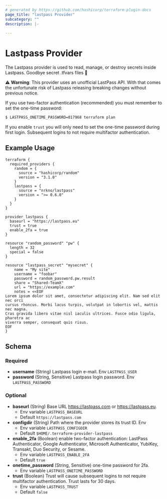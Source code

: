 ```yaml
---
# generated by https://github.com/hashicorp/terraform-plugin-docs
page_title: "lastpass Provider"
subcategory: ""
description: |-
  
---
```


# Lastpass Provider

The Lastpass provider is used to read, manage, or destroy secrets inside Lastpass. Goodbye secret .tfvars files 👋

⚠️ **Warning**: This provider uses an unofficial LastPass API. With that comes the unfortunate risk of Lastpass releasing breaking changes without previous notice.

If you use two-factor authentication (recommended) you must remember to set the one-time password: 

```bash
$ LASTPASS_ONETIME_PASSWORD=017968 terraform plan
```

If you enable `trust` you will only need to set the one-time password during first login. Subsequent logins to not require multifactor authentication.

## Example Usage

```hcl
terraform {
  required_providers {
    random = {
      source = "hashicorp/random"
      version = "3.1.0"
    }
    lastpass = {
      source = "nrkno/lastpass"
      version = ">= 0.6.0"
    }
  }
}

provider lastpass {
  baseurl = "https://lastpass.eu"
  trust = true
  enable_2fa = true
}

resource "random_password" "pw" {
  length = 32
  special = false
}

resource "lastpass_secret" "mysecret" {
    name = "My site"
    username = "foobar"
    password = random_password.pw.result
    share = "Shared-TeamX"
    url = "https://example.com"
    notes = <<EOF
Lorem ipsum dolor sit amet, consectetur adipiscing elit. Nam sed elit nec orci
cursus rhoncus. Morbi lacus turpis, volutpat in lobortis vel, mattis nec magna.
Cras gravida libero vitae nisl iaculis ultrices. Fusce odio ligula, pharetra ac
viverra semper, consequat quis risus.
EOF
}
```

<!-- schema generated by tfplugindocs -->
## Schema

### Required

- **username** (String) Lastpass login e-mail. Env `LASTPASS_USER`
- **password** (String, Sensitive) Lastpass login password. Env `LASTPASS_PASSWORD`

### Optional

- **baseurl** (String) Base URL https://lastpass.com or https://lastpass.eu. 
  - Env variable `LASTPASS_BASEURL`
  - Default `https://lastpass.com`
- **configdir** (String) Path where the provider stores its trust ID. Env 
  - Env variable `LASTPASS_CONFIGDIR`
  - Default `$HOME/.terraform-provider-lastpass`
- **enable_2fa** (Boolean) enable two-factor authentication: LastPass Authenticator, Google Authenticator, Microsoft Authenticator, YubiKey, Transakt, Duo Security, or Sesame. 
  - Env variable `LASTPASS_ENABLE_2FA`
  - Default `true`
- **onetime_password** (String, Sensitive) one-time password for 2fa.
  - Env variable `LASTPASS_ONETIME_PASSWORD`
- **trust** (Boolean) Trust will cause subsequent logins to not require multifactor authentication. Trust lasts for 30 days.
  - Env variable `LASTPASS_TRUST`
  - Default `false`
